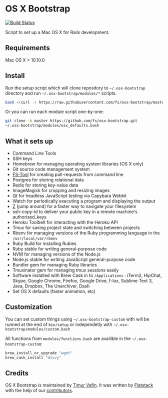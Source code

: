 # OS X Bootstrap

[![Build Status](https://travis-ci.org/fs/osx-bootstrap.svg?branch=master)](https://travis-ci.org/fs/osx-bootstrap)

Script to set up a Mac OS X for Rails development.

## Requirements

Mac OS X > 10.10.0

## Install

Run the setup script which will clone repository to `~/.osx-bootstrap` directory
and run `~/.osx-bootstrap/modules/*` scripts.

```bash
bash <(curl -s https://raw.githubusercontent.com/fs/osx-bootstrap/master/bin/setup)
```

Or you can run each module script one-by-one:

```bash
git clone -b master https://github.com/fs/osx-bootstrap.git
~/.osx-bootstrap/modules/osx_defaults.bash
```

## What it sets up

* Command Line Tools
* SSH keys
* Homebrew for managing operating system libraries (OS X only)
* Git source code management system
* [FS-Tool](http://fs.github.io/fs-tool/) for creating pull-requests from command line
* Postgres for storing relational data
* Redis for storing key-value data
* ImageMagick for cropping and resizing images
* Qt for headless JavaScript testing via Capybara Webkit
* Watch for periodically executing a program and displaying the output
* [Z](https://github.com/rupa/z) (jump around) for a faster way to navigate your filesystem
* ssh-copy-id to deliver your public key in a remote machine's authorized_keys
* Heroku Toolbelt for interacting with the Heroku API
* Tmux for saving project state and switching between projects
* Rbenv for managing versions of the Ruby programming language in the `/usr/local/var/rbenv`
* Ruby Build for installing Rubies
* Ruby stable for writing general-purpose code
* NVM for managing versions of the Node.js
* Node.js stable for writing JavaScript general-purpose code
* Bundler gem for managing Ruby libraries
* Tmuxinator gem for managing tmux sessions easily
* Software installed with Brew Cask in to `/Applications` : iTerm2, HipChat, Skype, Google Chrome,
  Firefox, Google Drive, f-lux, Sublime Text 3, Java, Dropbox, The Unarchiver, Dash
* Set OS X defaults (faster animation, etc)

## Customization

You can set custom things using `~/.osx-bootstrap-custom` with will be runned at the
end of `bin/setup` or independetly with `~/.osx-bootstrap/modules/custom.bash`

All functions from `modules/functions.bash` are availible in the `~/.osx-bootstrap-custom`:

```bash
brew_install_or_upgrade "wget"
brew_cask_install "divvy"
```

## Credits

OS X Bootstrap is maintained by [Timur Vafin](http://github.com/timurvafin).
It was written by [Flatstack](http://www.flatstack.com) with the help of our
[contributors](http://github.com/fs/osx-bootstrap/contributors).

<!-- [![Flatstack](http://www.flatstack.com/assets/images/logo.png)](http://www.flatstack.com) -->
